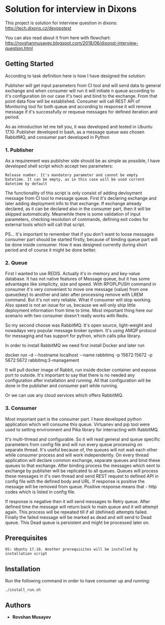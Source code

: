 # Solution for interview in Dixons

This project is solution for interview question in dixons: http://tech.dixons.cz/devopstest

You can also read about it from here with flowchart: http://rovshanmusayev.blogspot.com/2018/06/dixonst-interview-question.html


## Getting Started


According to task definition here is how I have designed the solution:


Publisher will get input parameters from CI tool and will send data to general exchange and when consumer will run it will initiate n queue according to it's configuration (in our case it's two) and bind to the exchange. From that point data flow will be established. Consumer will call REST API of Monitoring tool for both queue and according to response it will remove message if it's successfully or requeue messages for defined iteration and period.


As as introduction let me tell you, it was developed and tested in Ubuntu 17.10. Publisher developed in bash, as a message queue was chosen RabbitMQ,  and consumer part developed in Python


### 1. Publisher

As a requirement  was publisher side should be as simple as possible, I have developed shell script which accept two parameters:

    Release number. It's mandatory parameter and cannot be empty
    Datetime. It can be empty, as in this case will be used current datetime by default

 The functionality of this script is only consist of adding devloyment message from CI tool to message queue. First it's declaring exchange and later adding deployment info to that exchange. If exchange already declared, as it can be declared also in the consumer part, then it will be skipped automatically. Meanwhile there is some validation of input parameters, checking resolution of commands, defining exit codes for external tools which will call that script.


PS... It's important to remember that if you don't want to loose messages consumer part should be started firstly, because of binding queue part will be done inside consumer. How it was designed currently during short period and of course it might be done better.
### 2. Queue

First I wanted to use REDIS. Actually it's in-memory and key-value database. It has not native features of Message queue, but it has some advantages like simplicity, size and speed. With RPOPLPUSH command in consumer it's very convenient to move one message (value) from one queue(key) to another and later after processing remove with LREM command. But it's not very reliable. What if consumer will stop working. Also speed is not an issue for us, because we will only ship little deployment information from time to time. Most important thing here our scenario with two consumer doesn't really works with Redis. 

So my second choose was RabbitMQ. It's open source, light-weight and nowadays very popular message broker system. It's using AMQP protocol for messaging and has support for python, which calls pika library.

In order to install RabbitMQ we need first install Docker and later  run

 

docker run -d --hostname localhost --name rabbitmq -p 15672:15672 -p 5672:5672 rabbitmq:3-management

 

It will pull docker image of Rabbit, run inside docker container and expose port to outside. It's important to say that there is no needed any configuration after installation and running. All that configuration will be done in the publisher and consumer part while running. 

Or we can use any cloud services which offers RabbitMQ.

### 3. Consumer 

Most important part is the consumer part. I have developed python application which will consume this queue. Virtuanev and pip tool were used to setting environment and Pika library for interracting with RabbitMQ.

It's multi-thread and configurable. So it will read general and queue specific parameters from config file and will run every queue processing on separate thread. It's useful because of, the queues will not wait each other while consumer process and will work independently. On every thread application will declare common exchange, separate queues and bind these queues to that exchange. After binding process the messages which sent to exchange by publisher will be replicated to all queues. Queues will process these messages in it's own thread and send REST request to defined API in config file with the defined body and URL. If response is positive the message will be removed from queue. Positive response means that - http codes which is listed in config file. 

If response is negative then it will send messages to Retry queue. After defined time the message will return back to main queue and it will attempt again. This process will be repeated till if all (defiined) attempts failed. Finally the failed  message will be marked as dead and will send to Dead queue. This Dead queue is persistent and might be processed later on.



## Prerequisites


```OS: Ubuntu 17.10. Another prerequisites will be installed by installation script```


## Installation

Run the following command in order to have consumer up and running:

```
./install_run.sh
```

## Authors

* **Rovshan Musayev** 




